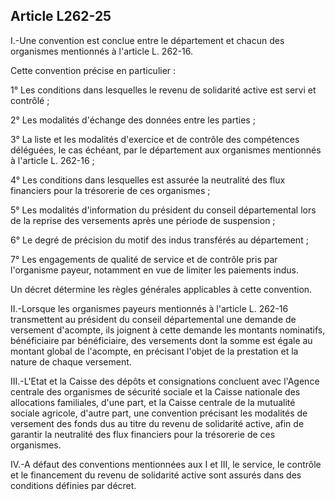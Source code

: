 ## Article L262-25

I.-Une convention est conclue entre le département et chacun des organismes mentionnés à l'article L.
262-16.

Cette convention précise en particulier :

1° Les conditions dans lesquelles le revenu de solidarité active est servi et contrôlé ;

2° Les modalités d'échange des données entre les parties ;


3° La liste et les modalités d'exercice et de contrôle des compétences déléguées, le cas échéant, par le
département aux organismes mentionnés à l'article L. 262-16 ;

4° Les conditions dans lesquelles est assurée la neutralité des flux financiers pour la trésorerie de ces
organismes ;

5° Les modalités d'information du président du conseil départemental lors de la reprise des versements après
une période de suspension ;

6° Le degré de précision du motif des indus transférés au département ;

7° Les engagements de qualité de service et de contrôle pris par l'organisme payeur, notamment en vue de
limiter les paiements indus.

Un décret détermine les règles générales applicables à cette convention.

II.-Lorsque les organismes payeurs mentionnés à l'article L. 262-16 transmettent au président du conseil
départemental une demande de versement d'acompte, ils joignent à cette demande les montants nominatifs,
bénéficiaire par bénéficiaire, des versements dont la somme est égale au montant global de l'acompte, en
précisant l'objet de la prestation et la nature de chaque versement.

III.-L'Etat et la Caisse des dépôts et consignations concluent avec l'Agence centrale des organismes de
sécurité sociale et la Caisse nationale des allocations familiales, d'une part, et la Caisse centrale de la
mutualité sociale agricole, d'autre part, une convention précisant les modalités de versement des fonds dus au
titre du revenu de solidarité active, afin de garantir la neutralité des flux financiers pour la trésorerie de ces
organismes.

IV.-A défaut des conventions mentionnées aux I et III, le service, le contrôle et le financement du revenu de
solidarité active sont assurés dans des conditions définies par décret.

